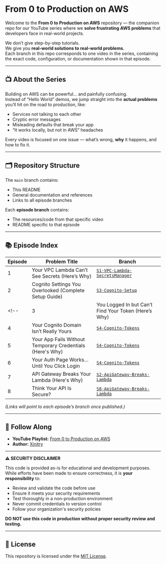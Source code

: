 # From 0 to Production on AWS

Welcome to the **From 0 to Production on AWS** repository — the companion repo for our YouTube series where we **solve frustrating AWS problems** that developers face in real-world projects.  

We don’t give step-by-step tutorials.  
We give you **real-world solutions to real-world problems**.  
Each branch in this repo corresponds to one video in the series, containing the exact code, configuration, or documentation shown in that episode.

---

## 📺 About the Series

Building on AWS can be powerful… and painfully confusing.  
Instead of “Hello World” demos, we jump straight into the **actual problems** you’ll hit on the road to production, like:

- Services not talking to each other  
- Cryptic error messages  
- Misleading defaults that break your app  
- “It works locally, but not in AWS” headaches  

Every video is focused on one issue — what’s wrong, **why** it happens, and how to fix it.

---

## 🗂 Repository Structure

The `main` branch contains:
- This README  
- General documentation and references  
- Links to all episode branches

Each **episode branch** contains:
- The resources/code from that specific video
- README specific to that episode

---

## 📚 Episode Index

| Episode | Problem Title | Branch |
|---------|---------------|--------|
| 1 | Your VPC Lambda Can’t See Secrets (Here’s Why) | [`S1-VPC-Lambda-SecretsManager`](https://github.com/xinitry/From-0-To-Production-On-AWS/tree/S1-VPC-Lambda-SecretsManager) |
| 2 | Cognito Settings You Overlooked (Complete Setup Guide) | [`S3-Cognito-Setup`](https://github.com/xinitry/From-0-To-Production-On-AWS/tree/S2-Cognito-Setup) |
<!-- | 3 | You Logged In but Can’t Find Your Token (Here’s Why) | [`S4-Cognito-Tokens`](https://github.com/Xinitry/From-0-To-Production-On-AWS/tree/S3-Cognito-Tokens) |
| 4 | Your Cognito Domain Isn’t Really Yours | [`S4-Cognito-Tokens`](https://github.com/Xinitry/From-0-To-Production-On-AWS/tree/S4-Cognito-Tokens) |
| 5 | Your App Fails Without Temporary Credentials (Here's Why) | [`S4-Cognito-Tokens`](https://github.com/Xinitry/From-0-To-Production-On-AWS/tree/S5-Cognito-Tokens) |
| 6 | Your Auth Page Works… Until You Click Login | [`S4-Cognito-Tokens`](https://github.com/Xinitry/From-0-To-Production-On-AWS/tree/S6-Cognito-Tokens) |
| 7 | API Gateway Breaks Your Lambda (Here's Why) | [`S2-ApiGateway-Breaks-Lambda`](https://github.com/xinitry/From-0-To-Production-On-AWS/tree/S7-ApiGateway-Breaks-Lambda) |
| 8 | Think Your API Is Secure? | [`S8-ApiGateway-Breaks-Lambda`](https://github.com/xinitry/From-0-To-Production-On-AWS/tree/S2-ApiGateway-Breaks-Lambda) | -->

*(Links will point to each episode’s branch once published.)*

---

## 🚀 Follow Along

- **YouTube Playlist:** [From 0 to Production on AWS](https://youtube.com/playlist?list=PLZAot5oalb8emxzTMAAkOCV71IH3rsNf-&si=0kxBGH_StkozEYVS)  
- **Author:** [Xinitry](https://xinitry.com)  

---

**⚠️ SECURITY DISCLAIMER**

This code is provided as-is for educational and development purposes. While efforts have been made to ensure correctness, it is **your responsibility** to:
- Review and validate the code before use
- Ensure it meets your security requirements
- Test thoroughly in a non-production environment
- Never commit credentials to version control
- Follow your organization's security policies

**DO NOT use this code in production without proper security review and testing.**

---

## 📜 License

This repository is licensed under the [MIT License](LICENSE).

